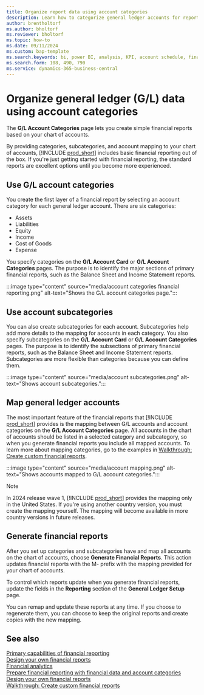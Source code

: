 ```yaml
---
title: Organize report data using account categories
description: Learn how to categorize general ledger accounts for reporting purposes.
author: brentholtorf
ms.author: bholtorf
ms.reviewer: bholtorf
ms.topic: how-to
ms.date: 09/11/2024
ms.custom: bap-template
ms.search.keywords: bi, power BI, analysis, KPI, account schedule, financial report
ms.search.form: 108, 490, 790
ms.service: dynamics-365-business-central
---
```


# Organize general ledger (G/L) data using account categories

The **G/L Account Categories** page lets you create simple financial reports based on your chart of accounts.  

By providing categories, subcategories, and account mapping to your chart of accounts, [!INCLUDE [prod_short](includes/prod_short.md)] includes basic financial reporting out of the box. If you're just getting started with financial reporting, the standard reports are excellent options until you become more experienced.

## Use G/L account categories

You create the first layer of a financial report by selecting an account category for each general ledger account. There are six categories:

* Assets
* Liabilities
* Equity
* Income
* Cost of Goods
* Expense

You specify categories on the **G/L Account Card** or **G/L Account Categories** pages. The purpose is to identify the major sections of primary financial reports, such as the Balance Sheet and Income Statement reports.  

:::image type="content" source="media/account categories financial reporting.png" alt-text="Shows the G/L account categories page.":::

## Use account subcategories

You can also create subcategories for each account. Subcategories help add more details to the mapping for accounts in each category. You also specify subcategories on the **G/L Account Card** or **G/L Account Categories** pages. The purpose is to identify the subsections of primary financial reports, such as the Balance Sheet and Income Statement reports. Subcategories are more flexible than categories because you can define them. 

:::image type="content" source="media/account subcategories.png" alt-text="Shows account subcategories."::: 

## Map general ledger accounts

The most important feature of the financial reports that [!INCLUDE [prod_short](includes/prod_short.md)] provides is the mapping between G/L accounts and account categories on the **G/L Account Categories** page. All accounts in the chart of accounts should be listed in a selected category and subcategory, so when you generate financial reports you include all mapped accounts. To learn more about mapping categories, go to the examples in [Walkthrough: Create custom financial reports](bi-examples-custom-financial-reports.md).  

:::image type="content" source="media/account mapping.png" alt-text="Shows accounts mapped to G/L account categories.":::

> [!NOTE]
> In 2024 release wave 1, [!INCLUDE [prod_short](includes/prod_short.md)] provides the mapping only in the United States. If you're using another country version, you must create the mapping yourself. The mapping will become available in more country versions in future releases.

## Generate financial reports

After you set up categories and subcategories have and map all accounts on the chart of accounts, choose **Generate Financial Reports**. This action updates financial reports with the M- prefix with the mapping provided for your chart of accounts.  

To control which reports update when you generate financial reports, update the fields in the **Reporting** section of the **General Ledger Setup** page.  

You can remap and update these reports at any time. If you choose to regenerate them, you can choose to keep the original reports and create copies with the new mapping.

## See also

[Primary capabilities of financial reporting](finance-financial-reporting-capabilities.md)  
[Design your own financial reports](bi-design-financial-reports.md)  
[Financial analytics](bi.md)  
[Prepare financial reporting with financial data and account categories](bi-how-work-account-schedule.md)  
[Design your own financial reports](bi-design-financial-reports.md)  
[Walkthrough: Create custom financial reports](bi-examples-custom-financial-reports.md)  
